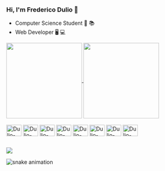 ### Hi, I'm Frederico Dulio 👋

- Computer Science Student 📖 📚
- Web Developer 🖥️ 💻

<div>
<a href="https://github.com/Frederico-Dulio">

<a href="https://github.com/Frederico-Dulio/github-readme-stats">
  <img height=200 align="center" src="https://github-readme-stats.vercel.app/api?username=Frederico-Dulio&show_icons=true&theme=radical" />
</a>
<a href="https://github.com/anuraghazra/convoychat">
  <img height=200 align="center" src="https://github-readme-stats.vercel.app/api/top-langs?username=Frederico-Dulio&layout=compact&langs_count=8&theme=radical" />
</a>

</a>
</div>


<div style="display: inline_block"><br>

<img align="center" alt="Dulio-HTML" height="30" width="40" src="https://cdn.jsdelivr.net/gh/devicons/devicon/icons/html5/html5-original.svg" />
<img align="center" alt="Dulio-CSS3" height="30" width="40" src="https://cdn.jsdelivr.net/gh/devicons/devicon/icons/css3/css3-plain.svg" />
<img align="center" alt="Dulio-BootsTrap" height="30" width="40" src="https://cdn.jsdelivr.net/gh/devicons/devicon/icons/bootstrap/bootstrap-plain-wordmark.svg" />
<img align="center" alt="Dulio-JS" height="30" width="40" src="https://cdn.jsdelivr.net/gh/devicons/devicon/icons/javascript/javascript-plain.svg" />
<img align="center" alt="Dulio-React" height="30" width="40" src="https://cdn.jsdelivr.net/gh/devicons/devicon/icons/react/react-original.svg" />
<img align="center" alt="Dulio-PHP" height="30" width="40" src="https://cdn.jsdelivr.net/gh/devicons/devicon/icons/php/php-plain.svg" />
<img align="center" alt="Dulio-Laravel" height="30" width="40" src="https://cdn.jsdelivr.net/gh/devicons/devicon/icons/laravel/laravel-plain-wordmark.svg" />
<img align="center" alt="Dulio-Docker" height="30" width="40" src="https://cdn.jsdelivr.net/gh/devicons/devicon/icons/docker/docker-plain.svg" />
</div>

##
<div>

<a href="https://www.linkedin.com/in/frederico-adelino-dulio-386129209/" target="_blank"> <img src="https://img.shields.io/badge/LinkedIn-0077B5?style=for-the-badge&logo=linkedin&logoColor=white"></img></a>

</div>

![snake animation](https://github.com/Frederico-Dulio/Frederico-Dulio/blob/output/github-contribution-grid-snake.svg)
